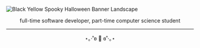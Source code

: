 ![Black Yellow Spooky Halloween Banner Landscape](https://github.com/pierrot-p/pierrot-p/assets/83146584/c4b42723-b160-4740-b040-56efc5efdedf)

<p align="center">
full-time software developer, part-time computer science student </br>
</p>

***

<p align="center">
⋆｡‧˚ʚ 🍌 ɞ˚‧｡⋆
</p>
